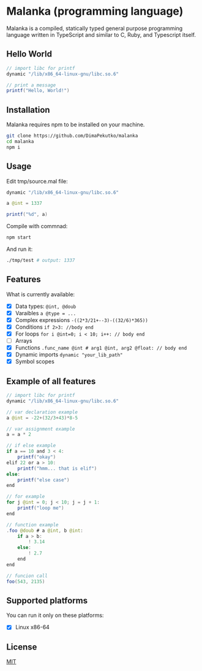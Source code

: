 # Malanka (programming language)


Malanka is a compiled, statically typed general purpose programming language written in TypeScript and similar to C, Ruby, and Typescript itself. 

## Hello World
```java
// import libc for printf
dynamic "/lib/x86_64-linux-gnu/libc.so.6"

// print a message
printf("Hello, World!")
```
## Installation
Malanka requires npm to be installed on your machine.

```bash
git clone https://github.com/DimaPekutko/malanka
cd malanka
npm i
```

## Usage
Edit tmp/source.mal file:
```java
dynamic "/lib/x86_64-linux-gnu/libc.so.6"

a @int = 1337

printf("%d", a)
```
Compile with commnad:
```bash
npm start
```
And run it:
```bash
./tmp/test # output: 1337
```


## Features
What is currently available:
- [x] Data types: ```@int, @doub ```
- [x] Varaibles ```a @type = ...```
- [x] Complex expressions ```-((2*3/21+--3)-((32/6)*365))```
- [x] Conditions ```if 2>3: //body end```
- [x] For loops ```for i @int=0; i < 10; i++: // body end```
- [ ] Arrays
- [x] Functions ```.func_name @int # arg1 @int, arg2 @float: // body end```
- [x] Dynamic imports ```dynamic "your_lib_path"```
- [x] Symbol scopes

## Example of all features
```java
// import libc for printf
dynamic "/lib/x86_64-linux-gnu/libc.so.6"

// var declaration example
a @int = -22+(32/3+43)*8-5

// var assignment example
a = a * 2

// if else example
if a == 10 and 3 < 4:
    printf("okay")
elif 22 or a > 10:
    printf("hmm... that is elif")
else:
    printf("else case")
end

// for example
for j @int = 0; j < 10; j = j + 1:
    printf("loop me")
end

// function example
.foo @doub # a @int, b @int:
    if a > b:
        ! 3.14
    else:
        ! 2.7
    end
end

// funcion call
foo(543, 2135)
```

## Supported platforms
You can run it only on these platforms:
- [x] Linux x86-64
## License
[MIT](https://choosealicense.com/licenses/mit/)